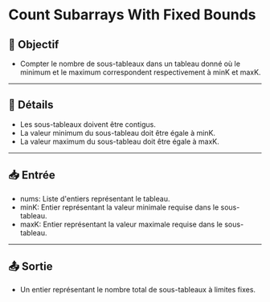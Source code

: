 # Count Subarrays With Fixed Bounds

## 🎯 Objectif

- Compter le nombre de sous-tableaux dans un tableau donné où le minimum et le maximum correspondent respectivement à minK et maxK.

---

## 📝 Détails

- Les sous-tableaux doivent être contigus.
- La valeur minimum du sous-tableau doit être égale à minK.
- La valeur maximum du sous-tableau doit être égale à maxK.

---

## 📥 Entrée

- nums: Liste d'entiers représentant le tableau.
- minK: Entier représentant la valeur minimale requise dans le sous-tableau.
- maxK: Entier représentant la valeur maximale requise dans le sous-tableau.

---

## 📤 Sortie

- Un entier représentant le nombre total de sous-tableaux à limites fixes.

